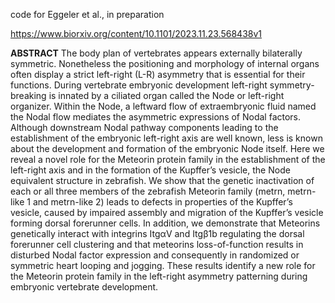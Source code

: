 code for Eggeler et al., in preparation

https://www.biorxiv.org/content/10.1101/2023.11.23.568438v1

**ABSTRACT**
The body plan of vertebrates appears externally bilaterally symmetric. Nonetheless the positioning and morphology of internal organs often display a strict left-right (L-R) asymmetry that is essential for their functions. During vertebrate embryonic development left-right symmetry-breaking is innated by a ciliated organ called the Node or left-right organizer. Within the Node, a leftward flow of extraembryonic fluid named the Nodal flow mediates the asymmetric expressions of Nodal factors. Although downstream Nodal pathway components leading to the establishment of the embryonic left-right axis are well known, less is known about the development and formation of the embryonic Node itself.
Here we reveal a novel role for the Meteorin protein family in the establishment of the left-right axis and in the formation of the Kupffer’s vesicle, the Node equivalent structure in zebrafish. We show that the genetic inactivation of each or all three members of the zebrafish Meteorin family (metrn, metrn-like 1 and metrn-like 2) leads to defects in properties of the Kupffer’s vesicle, caused by impaired assembly and migration of the Kupffer’s vesicle forming dorsal forerunner cells. In addition, we demonstrate that Meteorins genetically interact with integrins ItgαV and Itgβ1b regulating the dorsal forerunner cell clustering and that meteorins loss-of-function results in disturbed Nodal factor expression and consequently in randomized or symmetric heart looping and jogging.
These results identify a new role for the Meteorin protein family in the left-right asymmetry patterning during embryonic vertebrate development.
